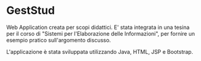 # GestStud

Web Application creata per scopi didattici. E' stata integrata in una tesina per il corso di "Sistemi per l'Elaborazione delle Informazioni", per fornire un esempio pratico sull'argomento discusso.

L'applicazione è stata sviluppata utilizzando Java, HTML, JSP e Bootstrap. 
